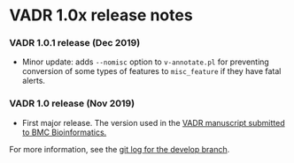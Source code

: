 # VADR 1.0x release notes 

### VADR 1.0.1 release (Dec 2019)
* Minor update: adds `--nomisc` option to `v-annotate.pl` for
  preventing conversion of some types of features to `misc_feature` if
  they have fatal alerts. 

### VADR 1.0 release (Nov 2019)
* First major release. The version used in the [VADR manuscript submitted
  to BMC Bioinformatics.](https://www.biorxiv.org/content/10.1101/852657v1)

For more information, see the [git log for the develop branch](https://github.com/nawrockie/vadr/commits/develop).
